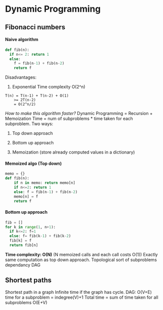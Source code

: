 # Dynamic Programming
## Fibonacci numbers
#### Naive algorithm
```python
def fib(n):
  if n<= 2: return 1
  else:
    f = fib(n-1) + fib(n-2)
    return f
```
Disadvantages:
1. Exponential Time complexity O(2^n)
```
T(n) = T(n-1) + T(n-2) + O(1)
    >= 2T(n-2)
    = O(2^n/2)
```
*How to make this algorithm faster?*
Dynamic Programming = Recursion + Memoization
Time = num of subproblems * time taken for each subproblem.
Two ways:
1. Top down approach
2. Bottom up approach

1. Memoization (store already computed values in a dictionary)
#### Memoized algo (Top down)
```python
memo = {}
def fib(n):
    if n in memo: return memo[n]
    if n<=2: return 1
    else: f = fib(n-1) + fib(n-2)
    memo[n] = f
    return f
```
#### Bottom up approach
```python
fib = []
for k in range(1, n+1):
  if k<=2: f=1
  else: f= fib(k-1) + fib(k-2)
  fib[k] = f
  return fib[n]
```
**Time complexity: O(N)** (N memoized calls and each call costs O(1))
Exactly same computation as top down approach.
Topological sort of subproblems dependancy DAG


## Shortest paths
Shortest path in a graph
Infinite time if the graph has cycle.
DAG: O(V+E)
time for a subproblem = indegree(V)+1
Total time = sum of time taken for all subproblems
O(E+V) 
